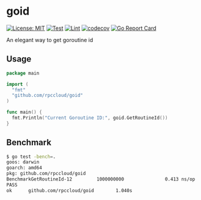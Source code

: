 # goid
[![License: MIT](https://img.shields.io/badge/License-MIT-yellow.svg)](https://opensource.org/licenses/MIT)
[![Test](https://github.com/rpccloud/goid/workflows/Test/badge.svg)](https://github.com/rpccloud/goid/actions?query=workflow%3ATest)
[![Lint](https://github.com/rpccloud/goid/workflows/Lint/badge.svg)](https://github.com/rpccloud/goid/actions?query=workflow%3ALint)
[![codecov](https://codecov.io/gh/rpccloud/goid/branch/master/graph/badge.svg)](https://codecov.io/gh/rpccloud/goid)
[![Go Report Card](https://goreportcard.com/badge/github.com/rpccloud/goid)](https://goreportcard.com/report/github.com/rpccloud/goid)

An elegant way to get goroutine id

## Usage
```go
package main

import (
  "fmt"
  "github.com/rpccloud/goid"
)

func main() {
  fmt.Println("Current Goroutine ID:", goid.GetRoutineId())
}
```

## Benchmark
```bash
$ go test -bench=.
goos: darwin
goarch: amd64
pkg: github.com/rpccloud/goid
BenchmarkGetRoutineId-12         1000000000               0.413 ns/op           0 B/op          0 allocs/op
PASS
ok      github.com/rpccloud/goid        1.040s
```

